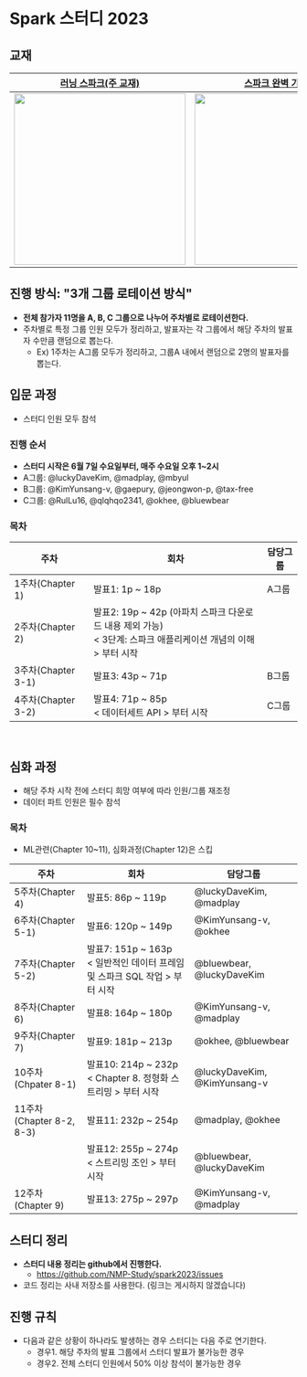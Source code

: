 # Spark 스터디 2023
## 교재

[러닝 스파크(주 교재)](https://product.kyobobook.co.kr/detail/S000061353994) |[스파크 완벽 가이드](https://product.kyobobook.co.kr/detail/S000001810100)
--|--
<img src="https://contents.kyobobook.co.kr/sih/fit-in/458x0/pdt/9791191600889.jpg" width="300"> | <img src="https://contents.kyobobook.co.kr/sih/fit-in/458x0/pdt/9791162241288.jpg" width="300">

## 진행 방식: "3개 그룹 로테이션 방식"
- **전체 참가자 11명을 A, B, C 그룹으로 나누어 주차별로 로테이션한다.**
- 주차별로 특정 그룹 인원 모두가 정리하고, 발표자는 각 그룹에서 해당 주차의 발표자 수만큼 랜덤으로 뽑는다.
  - Ex) 1주차는 A그룹 모두가 정리하고, 그룹A 내에서 랜덤으로 2명의 발표자를 뽑는다.

## 입문 과정
- 스터디 인원 모두 참석
### 진행 순서
- **스터디 시작은 6월 7일 수요일부터, 매주 수요일 오후 1~2시**
- A그룹: @luckyDaveKim, @madplay, @mbyul
- B그룹: @KimYunsang-v, @gaepury, @jeongwon-p, @tax-free
- C그룹: @RulLu16, @qlqhqo2341, @okhee, @bluewbear

### 목차
주차 | 회차 | 담당그룹
--|--|-- 
1주차(Chapter 1) | 발표1: 1p ~ 18p | A그룹
2주차(Chapter 2) | 발표2: 19p ~ 42p (아파치 스파크 다운로드 내용 제외 가능)<br>< 3단계: 스파크 애플리케이션 개념의 이해 > 부터 시작 |
3주차(Chapter 3-1) | 발표3: 43p ~ 71p | B그룹
4주차(Chapter 3-2) | 발표4: 71p ~ 85p<br>< 데이터세트 API > 부터 시작 | C그룹

<br>

## 심화 과정
- 해당 주차 시작 전에 스터디 희망 여부에 따라 인원/그룹 재조정
- 데이터 파트 인원은 필수 참석
 
### 목차
- ML관련(Chapter 10~11), 심화과정(Chapter 12)은 스킵

주차 | 회차 | 담당그룹
--|--|-- 
5주차(Chapter 4) | 발표5: 86p ~ 119p | @luckyDaveKim, @madplay
6주차(Chapter 5-1) | 발표6: 120p ~ 149p | @KimYunsang-v, @okhee
7주차(Chapter 5-2) | 발표7: 151p ~ 163p<br>< 일반적인 데이터 프레임 및 스파크 SQL 작업 > 부터 시작 | @bluewbear, @luckyDaveKim
8주차(Chapter 6) | 발표8: 164p ~ 180p | @KimYunsang-v, @madplay
9주차(Chapter 7) | 발표9: 181p ~ 213p | @okhee, @bluewbear
10주차(Chpater 8-1) | 발표10: 214p ~ 232p<br>< Chapter 8. 정형화 스트리밍 > 부터 시작 | @luckyDaveKim, @KimYunsang-v
11주차(Chapter 8-2, 8-3) | 발표11: 232p ~ 254p | @madplay, @okhee
ﾠ | 발표12: 255p ~ 274p < 스트리밍 조인 > 부터 시작 | @bluewbear, @luckyDaveKim
12주차(Chapter 9) | 발표13: 275p ~ 297p | @KimYunsang-v, @madplay


## 스터디 정리
- **스터디 내용 정리는 github에서 진행한다.**
  - https://github.com/NMP-Study/spark2023/issues
- 코드 정리는 사내 저장소를 사용한다. (링크는 게시하지 않겠습니다)


## 진행 규칙
- 다음과 같은 상황이 하나라도 발생하는 경우 스터디는 다음 주로 연기한다.
  - 경우1. 해당 주차의 발표 그룹에서 스터디 발표가 불가능한 경우
  - 경우2. 전체 스터디 인원에서 50% 이상 참석이 불가능한 경우
